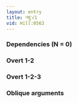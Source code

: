 ```yaml
---
layout: entry
title: འཇུ་√1
vid: Hill:0563
---
```

### Dependencies (N = 0)


### Overt 1-2


### Overt 1-2-3


### Oblique arguments
